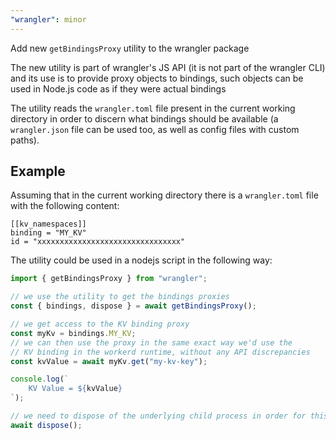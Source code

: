 ```yaml
---
"wrangler": minor
---
```


Add new `getBindingsProxy` utility to the wrangler package

The new utility is part of wrangler's JS API (it is not part of the wrangler CLI) and its use is to provide proxy objects to bindings, such objects can be used in Node.js code as if they were actual bindings

The utility reads the `wrangler.toml` file present in the current working directory in order to discern what bindings should be available (a `wrangler.json` file can be used too, as well as config files with custom paths).

## Example

Assuming that in the current working directory there is a `wrangler.toml` file with the following
content:

```
[[kv_namespaces]]
binding = "MY_KV"
id = "xxxxxxxxxxxxxxxxxxxxxxxxxxxxxxxx"
```

The utility could be used in a nodejs script in the following way:

```js
import { getBindingsProxy } from "wrangler";

// we use the utility to get the bindings proxies
const { bindings, dispose } = await getBindingsProxy();

// we get access to the KV binding proxy
const myKv = bindings.MY_KV;
// we can then use the proxy in the same exact way we'd use the
// KV binding in the workerd runtime, without any API discrepancies
const kvValue = await myKv.get("my-kv-key");

console.log(`
    KV Value = ${kvValue}
`);

// we need to dispose of the underlying child process in order for this nodejs script to properly terminate
await dispose();
```
